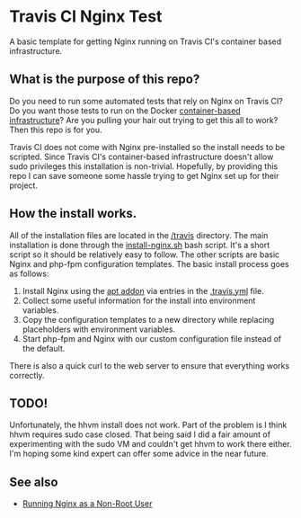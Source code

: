 # Travis CI Nginx Test

A basic template for getting Nginx running on Travis CI's container based infrastructure.

## What is the purpose of this repo?

Do you need to run some automated tests that rely on Nginx on Travis CI? Do you want those tests to run on the Docker
[container-based infrastructure](http://blog.travis-ci.com/2014-12-17-faster-builds-with-container-based-infrastructure/)?
Are you pulling your hair out trying to get this all to work? Then this repo is for you.

Travis CI does not come with Nginx pre-installed so the install needs to be scripted. Since Travis CI's container-based
infrastructure doesn't allow sudo privileges this installation is non-trivial. Hopefully, by providing this repo
I can save someone some hassle trying to get Nginx set up for their project.

## How the install works.

All of the installation files are located in the [/travis]() directory. The main installation is done through the
[install-nginx.sh]() bash script. It's a short script so it should be relatively easy to follow. The other scripts are
basic Nginx and php-fpm configuration templates. The basic install process goes as follows:

1. Install Nginx using the [apt addon]() via entries in the [.travis.yml]() file.
2. Collect some useful information for the install into environment variables.
3. Copy the configuration templates to a new directory while replacing placeholders with environment variables.
4. Start php-fpm and Nginx with our custom configuration file instead of the default.

There is also a quick curl to the web server to ensure that everything works correctly.

## TODO!

Unfortunately, the hhvm install does not work. Part of the problem is I think hhvm requires sudo case closed.
That being said I did a fair amount of experimenting with the sudo VM and couldn't get hhvm to work there either.
I'm hoping some kind expert can offer some advice in the near future.

## See also

* [Running Nginx as a Non-Root User](https://www.exratione.com/2014/03/running-nginx-as-a-non-root-user/)